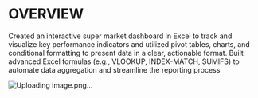 # OVERVIEW
Created an interactive super market dashboard in Excel to track and visualize key performance indicators and utilized pivot tables, charts, and conditional formatting to present data in a clear, actionable format.
Built advanced Excel formulas (e.g., VLOOKUP, INDEX-MATCH, SUMIFS) to automate data aggregation and streamline the reporting process

![Uploading image.png…]()
